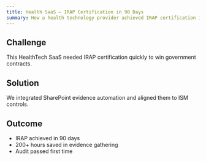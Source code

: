```yaml
---
title: Health SaaS — IRAP Certification in 90 Days
summary: How a health technology provider achieved IRAP certification in just 90 days using our automated evidence collection system.
---
```


## Challenge
This HealthTech SaaS needed IRAP certification quickly to win government contracts.

## Solution
We integrated SharePoint evidence automation and aligned them to ISM controls.

## Outcome
- IRAP achieved in 90 days
- 200+ hours saved in evidence gathering
- Audit passed first time
